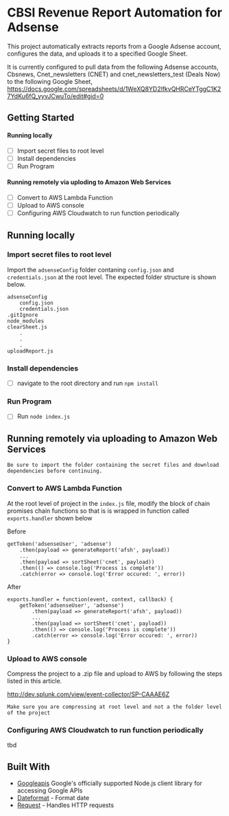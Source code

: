 # CBSI Revenue Report Automation for Adsense

This project automatically extracts reports from a Google Adsense account, configures the data, and uploads it to a specified Google Sheet.

It is currently configured to pull data from the following Adsense accounts, Cbsnews, Cnet_newsletters (CNET) and cnet_newsletters_test (Deals Now) to the following Google Sheet, https://docs.google.com/spreadsheets/d/1WeXQ8YD2lfkvQHRCeYTggC1K27YdKu6fQ_yyvJCwuTo/edit#gid=0



## Getting Started
#### Running locally
- [ ] Import secret files to root level
- [ ] Install dependencies
- [ ] Run Program

####  Running remotely via uploding to Amazon Web Services
- [ ]  Convert to AWS Lambda Function
- [ ] Upload to AWS console
- [ ] Configuring AWS Cloudwatch to run function periodically

## Running locally
### Import secret files to root level
Import the `adsenseConfig` folder contaning `config.json` and `credentials.json` at the root level.  The expected folder structure is shown below.

```
adsenseConfig
	config.json
	credentials.json
.gitIgnore
node_modules
clearSheet.js
	.
	.
	.  
uploadReport.js

```
###  Install dependencies
- [ ] navigate to the root directory and run `npm install`

###  Run Program
- [ ] Run `node index.js`

##  Running remotely via uploading to Amazon Web Services
```
Be sure to import the folder containing the secret files and download dependencies before continuing.
```

###  Convert to AWS Lambda Function

At the root level of project in the `index.js` file, modify the block of chain promises chain functions so that is is wrapped in function called `exports.handler` shown below

Before
```
getToken('adsenseUser', 'adsense')
	.then(payload => generateReport('afsh', payload))
	...
	.then(payload => sortSheet('cnet', payload))
	.then(() => console.log('Process is complete'))
	.catch(error => console.log('Error occured: ', error))

```
After
```
exports.handler = function(event, context, callback) {
    getToken('adsenseUser', 'adsense')
	    .then(payload => generateReport('afsh', payload))
		...
        .then(payload => sortSheet('cnet', payload))
        .then(() => console.log('Process is complete'))
        .catch(error => console.log('Error occured: ', error))
}
```

###  Upload to AWS console
Compress the project to a .zip file and upload to AWS by following the steps listed in this article.

http://dev.splunk.com/view/event-collector/SP-CAAAE6Z

```
Make sure you are compressing at root level and not a the folder level of the project
```

###   Configuring AWS Cloudwatch to run function periodically

tbd

## Built With

* [Googleapis](https://github.com/google/google-api-nodejs-client) Google's officially supported Node.js client library for accessing Google APIs
* [Dateformat](https://maven.apache.org/) - Format date
* [Request](https://rometools.github.io/rome/) - Handles HTTP requests
